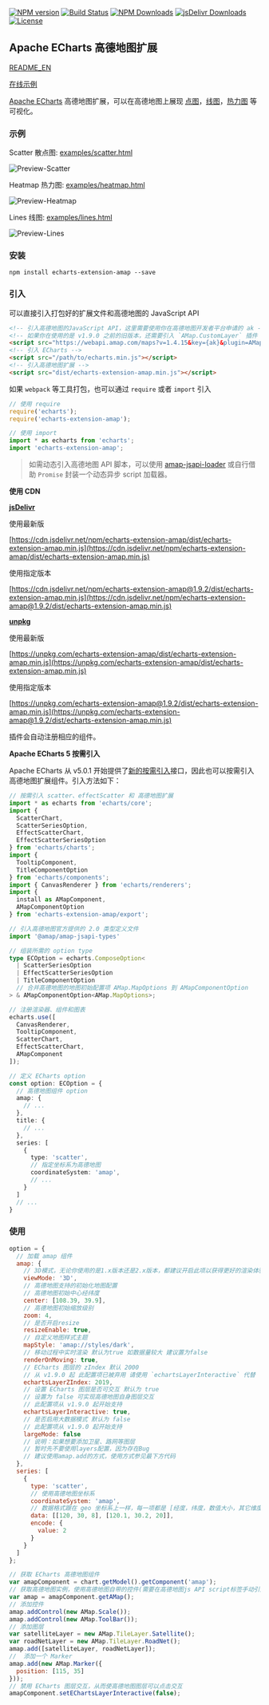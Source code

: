 [![NPM version](https://img.shields.io/npm/v/echarts-extension-amap.svg?style=flat)](https://www.npmjs.org/package/echarts-extension-amap)
[![Build Status](https://travis-ci.org/plainheart/echarts-extension-amap.svg?branch=master)](https://travis-ci.org/plainheart/echarts-extension-amap)
[![NPM Downloads](https://img.shields.io/npm/dm/echarts-extension-amap.svg)](https://npmcharts.com/compare/echarts-extension-amap?minimal=true)
[![jsDelivr Downloads](https://data.jsdelivr.com/v1/package/npm/echarts-extension-amap/badge?style=rounded)](https://www.jsdelivr.com/package/npm/echarts-extension-amap)
[![License](https://img.shields.io/npm/l/echarts-extension-amap.svg)](https://www.npmjs.com/package/echarts-extension-amap)

## Apache ECharts 高德地图扩展

[README_EN](https://github.com/plainheart/echarts-extension-amap/blob/master/README.md)

[在线示例](https://codepen.io/plainheart/pen/qBbdNYx)

[Apache ECharts](https://echarts.apache.org/zh/index.html) 高德地图扩展，可以在高德地图上展现 [点图](https://echarts.apache.org/zh/option.html#series-scatter)，[线图](https://echarts.apache.org/zh/option.html#series-lines)，[热力图](https://echarts.apache.org/zh/option.html#series-heatmap) 等可视化。

### 示例

Scatter 散点图: [examples/scatter.html](https://github.com/plainheart/echarts-extension-amap/blob/master/examples/scatter_zh_CN.html)

![Preview-Scatter](https://user-images.githubusercontent.com/26999792/53300484-e2979680-3882-11e9-8fb4-143c4ca4c416.png)

Heatmap 热力图: [examples/heatmap.html](https://github.com/plainheart/echarts-extension-amap/blob/master/examples/heatmap_zh_CN.html)

![Preview-Heatmap](https://user-images.githubusercontent.com/26999792/101314208-fadb7880-3892-11eb-902a-8f6f41ffe0fc.png)

Lines 线图: [examples/lines.html](https://github.com/plainheart/echarts-extension-amap/blob/master/examples/lines_zh_CN.html)

![Preview-Lines](https://user-images.githubusercontent.com/26999792/101313379-fca43c80-3890-11eb-9dea-46230dc432d5.gif)

### 安装

```shell
npm install echarts-extension-amap --save
```

### 引入

可以直接引入打包好的扩展文件和高德地图的 JavaScript API

```html
<!-- 引入高德地图的JavaScript API，这里需要使用你在高德地图开发者平台申请的 ak -->
<!-- 如果你在使用的是 v1.9.0 之前的旧版本，还需要引入 `AMap.CustomLayer` 插件 -->
<script src="https://webapi.amap.com/maps?v=1.4.15&key={ak}&plugin=AMap.Scale,AMap.ToolBar"></script>
<!-- 引入 ECharts -->
<script src="/path/to/echarts.min.js"></script>
<!-- 引入高德地图扩展 -->
<script src="dist/echarts-extension-amap.min.js"></script>
```

如果 `webpack` 等工具打包，也可以通过 `require` 或者 `import` 引入

```js
// 使用 require
require('echarts');
require('echarts-extension-amap');

// 使用 import
import * as echarts from 'echarts';
import 'echarts-extension-amap';
```

> 如需动态引入高德地图 API 脚本，可以使用 [amap-jsapi-loader](https://www.npmjs.com/package/@amap/amap-jsapi-loader) 或自行借助 `Promise` 封装一个动态异步 script 加载器。

**使用 CDN**

[**jsDelivr**](https://www.jsdelivr.com/)

使用最新版

[https://cdn.jsdelivr.net/npm/echarts-extension-amap/dist/echarts-extension-amap.min.js](https://cdn.jsdelivr.net/npm/echarts-extension-amap/dist/echarts-extension-amap.min.js)

使用指定版本

[https://cdn.jsdelivr.net/npm/echarts-extension-amap@1.9.2/dist/echarts-extension-amap.min.js](https://cdn.jsdelivr.net/npm/echarts-extension-amap@1.9.2/dist/echarts-extension-amap.min.js)

[**unpkg**](https://unpkg.com/)

使用最新版

[https://unpkg.com/echarts-extension-amap/dist/echarts-extension-amap.min.js](https://unpkg.com/echarts-extension-amap/dist/echarts-extension-amap.min.js)

使用指定版本

[https://unpkg.com/echarts-extension-amap@1.9.2/dist/echarts-extension-amap.min.js](https://unpkg.com/echarts-extension-amap@1.9.2/dist/echarts-extension-amap.min.js)

插件会自动注册相应的组件。

**Apache ECharts 5 按需引入**

Apache ECharts 从 v5.0.1 开始提供了[新的按需引入](https://echarts.apache.org/zh/tutorial.html#%E5%9C%A8%E6%89%93%E5%8C%85%E7%8E%AF%E5%A2%83%E4%B8%AD%E4%BD%BF%E7%94%A8%20ECharts)接口，因此也可以按需引入高德地图扩展组件。引入方法如下：

```ts
// 按需引入 scatter、effectScatter 和 高德地图扩展
import * as echarts from 'echarts/core';
import {
  ScatterChart,
  ScatterSeriesOption,
  EffectScatterChart,
  EffectScatterSeriesOption
} from 'echarts/charts';
import {
  TooltipComponent,
  TitleComponentOption
} from 'echarts/components';
import { CanvasRenderer } from 'echarts/renderers';
import {
  install as AMapComponent,
  AMapComponentOption
} from 'echarts-extension-amap/export';

// 引入高德地图官方提供的 2.0 类型定义文件
import '@amap/amap-jsapi-types'

// 组装所需的 option type
type ECOption = echarts.ComposeOption<
  | ScatterSeriesOption
  | EffectScatterSeriesOption
  | TitleComponentOption
  // 合并高德地图的地图初始配置项 AMap.MapOptions 到 AMapComponentOption
> & AMapComponentOption<AMap.MapOptions>;

// 注册渲染器、组件和图表
echarts.use([
  CanvasRenderer,
  TooltipComponent,
  ScatterChart,
  EffectScatterChart,
  AMapComponent
]);

// 定义 ECharts option
const option: ECOption = {
  // 高德地图组件 option
  amap: {
    // ...
  },
  title: {
    // ...
  },
  series: [
    {
      type: 'scatter',
      // 指定坐标系为高德地图
      coordinateSystem: 'amap',
      // ...
    }
  ]
  // ...
}
```

### 使用

```js
option = {
  // 加载 amap 组件
  amap: {
    // 3D模式，无论你使用的是1.x版本还是2.x版本，都建议开启此项以获得更好的渲染体验
    viewMode: '3D',
    // 高德地图支持的初始化地图配置
    // 高德地图初始中心经纬度
    center: [108.39, 39.9],
    // 高德地图初始缩放级别
    zoom: 4,
    // 是否开启resize
    resizeEnable: true,
    // 自定义地图样式主题
    mapStyle: 'amap://styles/dark',
    // 移动过程中实时渲染 默认为true 如数据量较大 建议置为false
    renderOnMoving: true,
    // ECharts 图层的 zIndex 默认 2000
    // 从 v1.9.0 起 此配置项已被弃用 请使用 `echartsLayerInteractive` 代替
    echartsLayerZIndex: 2019,
    // 设置 ECharts 图层是否可交互 默认为 true
    // 设置为 false 可实现高德地图自身图层交互
    // 此配置项从 v1.9.0 起开始支持
    echartsLayerInteractive: true,
    // 是否启用大数据模式 默认为 false
    // 此配置项从 v1.9.0 起开始支持
    largeMode: false
    // 说明：如果想要添加卫星、路网等图层
    // 暂时先不要使用layers配置，因为存在Bug
    // 建议使用amap.add的方式，使用方式参见最下方代码
  },
  series: [
    {
      type: 'scatter',
      // 使用高德地图坐标系
      coordinateSystem: 'amap',
      // 数据格式跟在 geo 坐标系上一样，每一项都是 [经度，纬度，数值大小，其它维度...]
      data: [[120, 30, 8], [120.1, 30.2, 20]],
      encode: {
        value: 2
      }
    }
  ]
};

// 获取 ECharts 高德地图组件
var amapComponent = chart.getModel().getComponent('amap');
// 获取高德地图实例，使用高德地图自带的控件(需要在高德地图js API script标签手动引入)
var amap = amapComponent.getAMap();
// 添加控件
amap.addControl(new AMap.Scale());
amap.addControl(new AMap.ToolBar());
// 添加图层
var satelliteLayer = new AMap.TileLayer.Satellite();
var roadNetLayer = new AMap.TileLayer.RoadNet();
amap.add([satelliteLayer, roadNetLayer]);
//  添加一个 Marker
amap.add(new AMap.Marker({
  position: [115, 35]
}));
// 禁用 ECharts 图层交互，从而使高德地图图层可以点击交互
amapComponent.setEChartsLayerInteractive(false);
```
